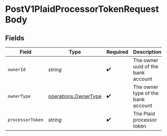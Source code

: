 # PostV1PlaidProcessorTokenRequestBody


## Fields

| Field                                                               | Type                                                                | Required                                                            | Description                                                         |
| ------------------------------------------------------------------- | ------------------------------------------------------------------- | ------------------------------------------------------------------- | ------------------------------------------------------------------- |
| `ownerId`                                                           | *string*                                                            | :heavy_check_mark:                                                  | The owner uuid of the bank account                                  |
| `ownerType`                                                         | [operations.OwnerType](../../../sdk/models/operations/ownertype.md) | :heavy_check_mark:                                                  | The owner type of the bank account                                  |
| `processorToken`                                                    | *string*                                                            | :heavy_check_mark:                                                  | The Plaid processor token                                           |